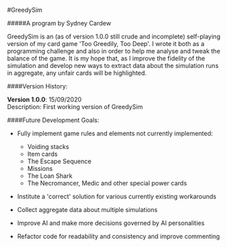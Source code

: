 #GreedySim

#####A program by Sydney Cardew

GreedySim is an (as of version 1.0.0 still crude and incomplete) self-playing version of my card game 'Too Greedily, Too Deep'. I wrote it both as a programming challenge and also in order to help me analyse and tweak the balance of the game. It is my hope that, as I improve the fidelity of the simulation and develop new ways to extract data about the simulation runs in aggregate, any unfair cards will be highlighted.

####Version History:

**Version 1.0.0**: 15/09/2020   
Description: First working version of GreedySim

####Future Development Goals:    

* Fully implement game rules and elements not currently implemented:
    * Voiding stacks
    * Item cards
    * The Escape Sequence
    * Missions
    * The Loan Shark
    * The Necromancer, Medic and other special power cards
    
* Institute a 'correct' solution for various currently existing workarounds
* Collect aggregate data about multiple simulations
* Improve AI and make more decisions governed by AI personalities
* Refactor code for readability and consistency and improve commenting